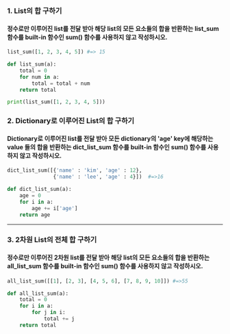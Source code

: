 ### 1. List의 합 구하기

####  정수로만 이루어진 list를 전달 받아 해당 list의 모든 요소들의 합을 반환하는 list_sum 함수를 built-in 함수인 sum() 함수를 사용하지 않고 작성하시오.

``` python
list_sum([1, 2, 3, 4, 5]) #=> 15
```

``` python
def list_sum(a):
    total = 0
    for num in a:
        total = total + num
    return total     

print(list_sum([1, 2, 3, 4, 5]))
```









### 2. Dictionary로 이루어진 List의 합 구하기

####  Dictionary로 이루어진 list를 전달 받아 모든 dictionary의 'age' key에 해당하는 value 들의 합을 반환하는 dict_list_sum 함수를 built-in 함수인 sum() 함수를 사용하지 않고 작성하시오.

``` python
dict_list_sum([{'name' : 'kim', 'age' : 12},
               {'name' : 'lee', 'age' : 4}])  #=>16
```

``` python
def dict_list_sum(a):
    age = 0
    for i in a:
        age += i['age']
    return age
```





---



### 3. 2차원 List의 전체 합 구하기

####  정수로만 이루어진 2차원 list를 전달 받아 해당 list의 모든 요소들의 합을 반환하는 all_list_sum 함수를 built-in 함수인 sum() 함수를 사용하지 않고 작성하시오.

``` python
all_list_sum([[1], [2, 3], [4, 5, 6], [7, 8, 9, 10]]) #=>55

```

``` python
def all_list_sum(a):
    total = 0
    for i in a:
        for j in i:
            total += j
    return total         
```

